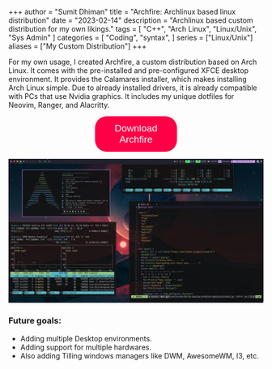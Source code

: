 +++
author = "Sumit Dhiman"
title = "Archfire: Archlinux based linux distribution"
date = "2023-02-14"
description = "Archlinux based custom distribution for my own likings."
tags = [
    "C++",
    "Arch Linux",
    "Linux/Unix",
    "Sys Admin"
]
categories = [
    "Coding",
    "syntax",
]
series = ["Linux/Unix"]
aliases = ["My Custom Distribution"]
+++

For my own usage, I created Archfire, a custom distribution based on Arch Linux.
It comes with the pre-installed and pre-configured XFCE desktop environment.
It provides the Calamares installer, which makes installing Arch Linux simple.
Due to already installed drivers, it is already compatible with PCs that use Nvidia graphics.
It includes my unique dotfiles for Neovim, Ranger, and Alacritty. 

<a href="https://archfire.sourceforge.net" target="_blank"><button style="
padding: 13px;
  padding-right: 13px;
  padding-left: 13px;
font-size: 19px;
background-color: #ff0046;
border: 0px;
border-radius: 23px;
color: white;
padding-left: 21px;
padding-right: 21px;
  margin-left: 34%;
  margin-right: 34%;
}
">Download Archfire</button></a>

![Archfire image](./bg.webp) 

### Future goals:
- Adding  multiple Desktop environments.
- Adding support for multiple hardwares.
- Also adding Tilling windows managers like DWM, AwesomeWM, I3, etc.
